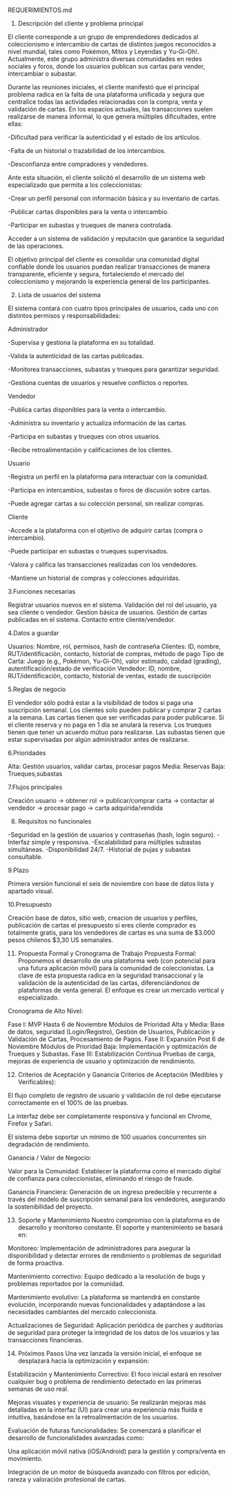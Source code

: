 
REQUERIMIENTOS.md

1. Descripción del cliente y problema principal

El cliente corresponde a un grupo de emprendedores dedicados al coleccionismo e intercambio de cartas de distintos juegos reconocidos a nivel mundial, tales como Pokémon, Mitos y Leyendas y Yu-Gi-Oh!. Actualmente, este grupo administra diversas comunidades en redes sociales y foros, donde los usuarios publican sus cartas para vender, intercambiar o subastar.

Durante las reuniones iniciales, el cliente manifestó que el principal problema radica en la falta de una plataforma unificada y segura que centralice todas las actividades relacionadas con la compra, venta y validación de cartas.
En los espacios actuales, las transacciones suelen realizarse de manera informal, lo que genera múltiples dificultades, entre ellas:

-Dificultad para verificar la autenticidad y el estado de los artículos.

-Falta de un historial o trazabilidad de los intercambios.

-Desconfianza entre compradores y vendedores.

Ante esta situación, el cliente solicitó el desarrollo de un sistema web especializado que permita a los coleccionistas:

-Crear un perfil personal con información básica y su inventario de cartas.

-Publicar cartas disponibles para la venta o intercambio.

-Participar en subastas y trueques de manera controlada.

Acceder a un sistema de validación y reputación que garantice la seguridad de las operaciones.

El objetivo principal del cliente es consolidar una comunidad digital confiable donde los usuarios puedan realizar transacciones de manera transparente, eficiente y segura, fortaleciendo el mercado del coleccionismo y mejorando la experiencia general de los participantes.

2. Lista de usuarios del sistema

El sistema contará con cuatro tipos principales de usuarios, cada uno con distintos permisos y responsabilidades:

Administrador

-Supervisa y gestiona la plataforma en su totalidad.

-Valida la autenticidad de las cartas publicadas.

-Monitorea transacciones, subastas y trueques para garantizar seguridad.

-Gestiona cuentas de usuarios y resuelve conflictos o reportes.

Vendedor

-Publica cartas disponibles para la venta o intercambio.

-Administra su inventario y actualiza información de las cartas.

-Participa en subastas y trueques con otros usuarios.

-Recibe retroalimentación y calificaciones de los clientes.

Usuario

-Registra un perfil en la plataforma para interactuar con la comunidad.

-Participa en intercambios, subastas o foros de discusión sobre cartas.

-Puede agregar cartas a su colección personal, sin realizar compras.

Cliente

-Accede a la plataforma con el objetivo de adquirir cartas (compra o intercambio).

-Puede participar en subastas o trueques supervisados.

-Valora y califica las transacciones realizadas con los vendedores.

-Mantiene un historial de compras y colecciones adquiridas.


3.Funciones necesarias

Registrar usuarios nuevos en el sistema.
Validación del rol del usuario, ya sea cliente o vendedor.
Gestion básica de usuarios.
Gestión de cartas publicadas en el sistema.
Contacto entre cliente/vendedor.

4.Datos a guardar


Usuarios: Nombre, rol, permisos, hash de contraseña
Clientes: ID, nombre, RUT/identificación, contacto, historial de compras, método de pago
Tipo de Carta: Juego (e.g., Pokémon, Yu-Gi-Oh), valor estimado, calidad (grading), autentificación/estado de verificación
Vendedor: ID, nombre, RUT/identificación, contacto, historial de ventas, estado de suscripción

5.Reglas de negocio

El vendedor sólo podrá estar a la visibilidad de todos si paga una suscripción semanal.
Los clientes solo pueden publicar y comprar 2 cartas a la semana.
Las cartas tienen que ser verificadas para poder publicarse.
Si el cliente reserva y no paga en 1 día se anulará la reserva.
Los trueques tienen que tener un acuerdo mútuo para realizarse.
Las subastas tienen que estar supervisadas por algún administrador antes de realizarse.



6.Prioridades

Alta: Gestión usuarios, validar cartas, procesar pagos
Media: Reservas
Baja:  Trueques,subastas

7.Flujos principales

Creación usuario -> obtener rol -> publicar/comprar carta -> contactar al vendedor -> procesar pago -> carta adquirida/vendida

8. Requisitos no funcionales

-Seguridad en la gestión de usuarios y contraseñas (hash, login seguro).
-Interfaz simple y responsiva.
-Escalabilidad para múltiples subastas simultáneas.
-Disponibilidad 24/7.
-Historial de pujas y subastas consultable.

9.Plazo 

Primera versión funcional el seis de noviembre con base de datos lista y apartado visual.

10.Presupuesto

Creación base de datos, sitio web, creacion de usuarios y perfiles, publicación de cartas
el presupuesto si eres cliente comprador es totalmente gratis, para los vendedores de cartas es una suma de $3.000 pesos chilenos $3,30 US semanales.

11. Propuesta Formal y Cronograma de Trabajo
Propuesta Formal: Proponemos el desarrollo de una plataforma web (con potencial para una futura aplicación móvil) para la comunidad de coleccionistas. La clave de esta propuesta radica en la seguridad transaccional y la validación de la autenticidad de las cartas, diferenciándonos de plataformas de venta general. El enfoque es crear un mercado vertical y especializado.

Cronograma de Alto Nivel:

Fase I: MVP Hasta 6 de Noviembre  Módulos de Prioridad Alta y Media: Base de datos, seguridad (Login/Registro), Gestión de Usuarios, Publicación y Validación de Cartas, Procesamiento de Pagos.
 Fase II: Expansión Post 6 de Noviembre Módulos de Prioridad Baja: Implementación y optimización de Trueques y Subastas. 
Fase III: Estabilización Continua Pruebas de carga, mejoras de experiencia de usuario y optimización de rendimiento. 

12. Criterios de Aceptación y Ganancia
Criterios de Aceptación (Medibles y Verificables):

El flujo completo de registro de usuario y validación de rol debe ejecutarse correctamente en el 100% de las pruebas.

La interfaz debe ser completamente responsiva y funcional en Chrome, Firefox y Safari.

El sistema debe soportar un mínimo de 100 usuarios concurrentes sin degradación de rendimiento.

Ganancia / Valor de Negocio:

Valor para la Comunidad: Establecer la plataforma como el mercado digital de confianza para coleccionistas, eliminando el riesgo de fraude.

Ganancia Financiera: Generación de un ingreso predecible y recurrente a través del modelo de suscripción semanal para los vendedores, asegurando la sostenibilidad del proyecto.

13. Soporte y Mantenimiento
Nuestro compromiso con la plataforma es de desarrollo y monitoreo constante. El soporte y mantenimiento se basará en:

Monitoreo: Implementación de administradores para asegurar la disponibilidad y detectar errores de rendimiento o problemas de seguridad de forma proactiva.

Mantenimiento correctivo: Equipo dedicado a la resolución de bugs y problemas reportados por la comunidad.

Mantenimiento evolutivo: La plataforma se mantendrá en constante evolución, incorporando nuevas funcionalidades y adaptándose a las necesidades cambiantes del mercado coleccionista.

Actualizaciones de Seguridad: Aplicación periódica de parches y auditorías de seguridad para proteger la integridad de los datos de los usuarios y las transacciones financieras.

14. Próximos Pasos
Una vez lanzada la versión inicial, el enfoque se desplazará hacia la optimización y expansión:

Estabilización y Mantenimiento Correctivo: El foco inicial estará en resolver cualquier bug o problema de rendimiento detectado en las primeras semanas de uso real.

Mejoras visuales y experiencia de usuario: Se realizarán mejoras más detalladas en la interfaz (UI) para crear una experiencia más fluida e intuitiva, basándose en la retroalimentación de los usuarios.

Evaluación de futuras funcionalidades: Se comenzará a planificar el desarrollo de funcionalidades avanzadas como:

Una aplicación móvil nativa (iOS/Android) para la gestión y compra/venta en movimiento.

Integración de un motor de búsqueda avanzado con filtros por edición, rareza y valoración profesional de cartas.


